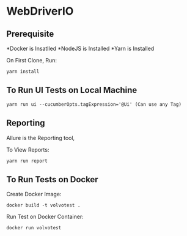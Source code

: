 WebDriverIO
=============

Prerequisite
-----------------
*Docker is Insatlled
*NodeJS is Installed
*Yarn is Installed

On First Clone, Run:
```
yarn install
```

To Run UI Tests on Local Machine
---------------------
```
yarn run ui --cucumberOpts.tagExpression='@Ui' (Can use any Tag)
```

Reporting
---------------------

Allure is the Reporting tool, 

To View Reports:
```
yarn run report
```

To Run Tests on Docker
---------------------

Create Docker Image:
```
docker build -t volvotest .
```
Run Test on Docker Container:
```
docker run volvotest
```